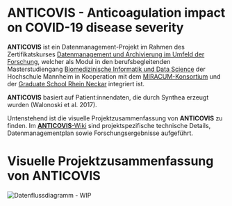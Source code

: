 #  **ANTICOVIS - Anticoagulation impact on COVID-19 disease severity**

**ANTICOVIS** ist ein Datenmanagement-Projekt im Rahmen des Zertifikatskurses [Datenmanagement und Archivierung im Umfeld der Forschung](https://www.master-bids.hs-mannheim.de/studienangebot/datenmanagement-und-archivierung-im-umfeld-der-forschung.html), welcher als Modul in den berufsbegleitenden Masterstudiengang  [Biomedizinische Informatik und Data Science](https://www.master-bids.hs-mannheim.de/) der Hochschule Mannheim in Kooperation mit dem [MIRACUM-Konsortium](https://www.medizininformatik-initiative.de/de/konsortien/miracum) und der [Graduate School Rhein Neckar](https://gsrn.de/) integriert ist.

**ANTICOVIS** basiert auf Patient:innendaten, die durch Synthea erzeugt wurden (Walonoski et al. 2017).

Untenstehend ist die visuelle Projektzusammenfassung von **ANTICOVIS** zu finden. Im [**ANTICOVIS**-Wiki](https://github.com/Fuenfgeld/DMA2023TeamB/wiki) sind projektspezifische technische Details, Datenmanagementplan sowie Forschungsergebnisse aufgeführt.

# **Visuelle Projektzusammenfassung von ANTICOVIS**

![Datenflussdiagramm - WIP](https://user-images.githubusercontent.com/122312499/215321014-3fc02b5a-d954-4520-92a7-d8e1a4f633cc.png)
